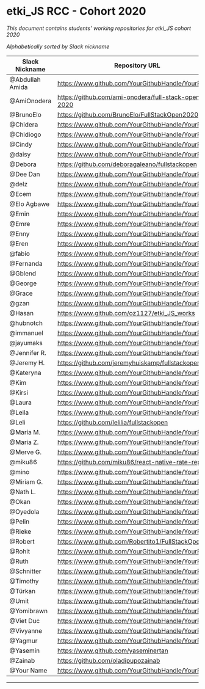 # etki_JS RCC - Cohort 2020

_This document contains students' working repositories for etki_JS cohort 2020_

_Alphabetically sorted by Slack nickname_

| Slack Nickname | Repository URL |
| ------ | ----------- |
| @Abdullah Amida | https://www.github.com/YourGithubHandle/YourRepo |
| @AmiOnodera | https://github.com/ami-onodera/full-stack-open-2020 |
| @BrunoElo  | https://github.com/BrunoElo/FullStackOpen2020 |
| @Chidera | https://www.github.com/YourGithubHandle/YourRepo |
| @Chidiogo | https://www.github.com/YourGithubHandle/YourRepo |
| @Cindy | https://www.github.com/YourGithubHandle/YourRepo |
| @daisy | https://www.github.com/YourGithubHandle/YourRepo |
| @Debora | https://github.com/deboragaleano/fullstackopen |
| @Dee Dan | https://www.github.com/YourGithubHandle/YourRepo |
| @delz | https://www.github.com/YourGithubHandle/YourRepo |
| @Ecem | https://www.github.com/YourGithubHandle/YourRepo |
| @Elo Agbawe | https://www.github.com/YourGithubHandle/YourRepo |
| @Emin | https://www.github.com/YourGithubHandle/YourRepo |
| @Emre | https://www.github.com/YourGithubHandle/YourRepo |
| @Enny | https://www.github.com/YourGithubHandle/YourRepo |
| @Eren | https://www.github.com/YourGithubHandle/YourRepo |
| @fabio | https://www.github.com/YourGithubHandle/YourRepo |
| @Fernanda | https://www.github.com/YourGithubHandle/YourRepo |
| @Gblend | https://www.github.com/YourGithubHandle/YourRepo |
| @George | https://www.github.com/YourGithubHandle/YourRepo |
| @Grace | https://www.github.com/YourGithubHandle/YourRepo |
| @gzan | https://www.github.com/YourGithubHandle/YourRepo |
| @Hasan  | https://www.github.com/oz1127/etki_JS_works |
| @hubnotch | https://www.github.com/YourGithubHandle/YourRepo |
| @immanuel | https://www.github.com/YourGithubHandle/YourRepo |
| @jayumaks | https://www.github.com/YourGithubHandle/YourRepo |
| @Jennifer R. | https://www.github.com/YourGithubHandle/YourRepo |
| @Jeremy H. | https://github.com/jeremyhuiskamp/fullstackopen.com/ |
| @Kateryna | https://www.github.com/YourGithubHandle/YourRepo |
| @Kim | https://www.github.com/YourGithubHandle/YourRepo |
| @Kirsi | https://www.github.com/YourGithubHandle/YourRepo |
| @Laura | https://www.github.com/YourGithubHandle/YourRepo |
| @Leila | https://www.github.com/YourGithubHandle/YourRepo |
| @Leli | https://github.com/lelilia/fullstackopen |
| @Maria M. | https://www.github.com/YourGithubHandle/YourRepo |
| @Maria Z. | https://www.github.com/YourGithubHandle/YourRepo |
| @Merve G. | https://www.github.com/YourGithubHandle/YourRepo |
| @miku86 | https://github.com/miku86/react-native-rate-repos   |
| @mino  | https://www.github.com/YourGithubHandle/YourRepo |
| @Miriam G. | https://www.github.com/YourGithubHandle/YourRepo |
| @Nath L. | https://www.github.com/YourGithubHandle/YourRepo |
| @Okan | https://www.github.com/YourGithubHandle/YourRepo |
| @Oyedola  | https://www.github.com/YourGithubHandle/YourRepo |
| @Pelin | https://www.github.com/YourGithubHandle/YourRepo |
| @Rieke | https://www.github.com/YourGithubHandle/YourRepo |
| @Robert | https://www.github.com/Robertito1/FullStackOpen |
| @Rohit | https://www.github.com/YourGithubHandle/YourRepo |
| @Ruth | https://www.github.com/YourGithubHandle/YourRepo |
| @Schnitter | https://www.github.com/YourGithubHandle/YourRepo |
| @Timothy | https://www.github.com/YourGithubHandle/YourRepo |
| @Türkan | https://www.github.com/YourGithubHandle/YourRepo |
| @Umit | https://www.github.com/YourGithubHandle/YourRepo |
| @Yomibrawn | https://www.github.com/YourGithubHandle/YourRepo |
| @Viet Duc  | https://www.github.com/YourGithubHandle/YourRepo |
| @Vivyanne | https://www.github.com/YourGithubHandle/YourRepo |
| @Yagmur | https://www.github.com/YourGithubHandle/YourRepo |
| @Yasemin | https://www.github.com/yaseminertan |
| @Zainab | https://github.com/oladipupozainab |
| @Your Name | https://www.github.com/YourGithubHandle/YourRepo |

---
